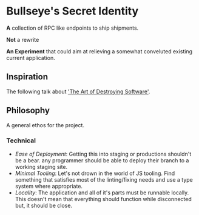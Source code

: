 # Bullseye's Secret Identity

**A** collection of RPC like endpoints to ship shipments.

**Not** a rewrite

**An Experiment** that could aim at relieving a somewhat conveluted existing current application.

## Inspiration

The following talk about ['The Art of Destroying Software'][dvideo].

## Philosophy

A general ethos for the project.

### Technical

* _Ease of Deployment_: Getting this into staging or productions shouldn't be a bear.
    any programmer should be able to deploy their branch to a working staging site.
* _Minimal Tooling_: Let's not drown in the world of JS tooling.
    Find something that satisfies most of the linting/fixing needs and use a type system where appropriate.
* _Locality_: The application and all of it's parts must be runnable locally.
    This doesn't mean that everything should function while disconnected but, it should be close.


[dvideo]: https://vimeo.com/108441214
